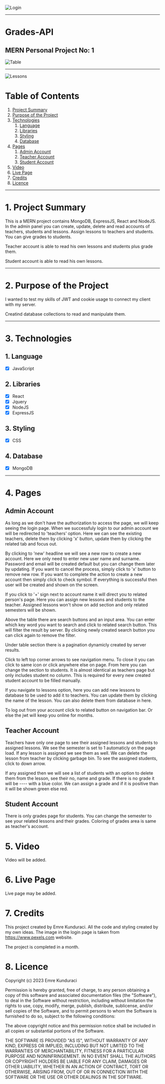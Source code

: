 ![Login](/client/public/imgs/example1.png)

<hr>

# Grades-API

## MERN Personal Project No: 1

![Table](/client/public/imgs/example2.png)

<hr>

![Lessons](/client/public/imgs/example3.png)

# Table of Contents

1. [Project Summary](#1-project-summary)
2. [Purpose of the Project](#2-purpose-of-the-project)
3. [Technologies](#3-technologies)
   1. [Language](#1-language)
   2. [Libraries](#2-libraries)
   3. [Styling](#3-styling)
   4. [Database](#4-database)
4. [Pages](#4-pages)
   1. [Admin Account](#admin-account)
   2. [Teacher Account](#teacher-account)
   3. [Student Account](#student-account)
5. [Video](#5-video)
6. [Live Page](#6-live-page)
7. [Credits](#7-credits)
8. [Licence](#8-licence)

<hr>

# 1. Project Summary

This is a MERN project contains MongoDB, ExpressJS, React and NodeJS. In the admin panel you can create, update, delete and read accounts of teachers, students and lessons. Assign lessons to teachers and students. You can give grades to students.

Teacher account is able to read his own lessons and students plus grade them.

Student account is able to read his own lessons.

<hr>

# 2. Purpose of the Project

I wanted to test my skills of JWT and cookie usage to connect my client with my server.

Creatind database collections to read and manipulate them.

<hr>

# 3. Technologies

## 1. Language

- [x] JavaScript

## 2. Libraries

- [x] React
- [x] Jquery
- [x] NodeJS
- [x] ExpressJS

## 3. Styling

- [x] CSS

## 4. Database

- [x] MongoDB

<hr>

# 4. Pages

## Admin Account

As long as we don't have the authorization to access the page, we will keep seeing the login page. When we successfuly login to our admin account we will be redirected to 'teachers' option. Here we can see the existing teachers, delete them by clicking 'x' button, update them by clicking the related tab and focus out.

By clicking to 'new' headline we will see a new row to create a new account. Here we only need to enter new user name and surname. Password and email will be created default but you can change them later by updating. If you want to cancel the process, simply click to 'x' button to remove new row. If you want to complete the action to create a new account then simply click to check symbol. If everything is successful then user will be created and shown on the screen.

If you click to '+' sign next to account name it will direct you to related person's page. Here you can assign new lessons and students to the teacher. Assigned lessons won't show on add section and only related semesters will be shown.

Above the table there are search buttons and an input area. You can enter which key word you want to search and click to related search button. This will filter the result by server. By clicking newly created search button you can click again to remove the filter.

Under table section there is a pagination dynamicly created by server results.

Click to left top corner arrows to see navigation menu. To close it you can click to same icon or click anywhere else on page. From here you can change the section to students. It is almost identical as teachers page but only includes student no column. This is required for every new created student account to be filled manually.

If you navigate to lessons option, here you can add new lessons to database to be used to add it to teachers. You can update them by clicking the name of the lesson. You can also delete them from database in here.

To log out from your account click to related button on navigation bar. Or else the jwt will keep you online for months.

## Teacher Account

Teachers have only one page to see their assigned lessons and students to assigned lessons. We see the semester is set to 1 automaticly on the page load. If any lesson is assigned we see them as well. We can delete the lesson from teacher by clicking garbage bin. To see the assigned students, click to down arrow.

If any assigned then we will see a list of students with an option to delete them from the lesson, see their no, name and grade. If there is no grade it will be ---- with a blue color. We can assign a grade and if it is positive than it will be shown green else red.

## Student Account

There is only grades page for students. You can change the semester to see your related lessons and their grades. Coloring of grades area is same as teacher's account.

# 5. Video

Video will be added.

# 6. Live Page

Live page may be added.

# 7. Credits

This project created by Emre Kunduraci. All the code and styling created by my own ideas. The image in the login page is taken from https://www.pexels.com website.

The project is completed in a month.

# 8. Licence

Copyright (c) 2023 Emre Kunduraci

Permission is hereby granted, free of charge, to any person obtaining a copy
of this software and associated documentation files (the "Software"), to deal
in the Software without restriction, including without limitation the rights
to use, copy, modify, merge, publish, distribute, sublicense, and/or sell
copies of the Software, and to permit persons to whom the Software is
furnished to do so, subject to the following conditions:

The above copyright notice and this permission notice shall be included in all
copies or substantial portions of the Software.

THE SOFTWARE IS PROVIDED "AS IS", WITHOUT WARRANTY OF ANY KIND, EXPRESS OR
IMPLIED, INCLUDING BUT NOT LIMITED TO THE WARRANTIES OF MERCHANTABILITY,
FITNESS FOR A PARTICULAR PURPOSE AND NONINFRINGEMENT. IN NO EVENT SHALL THE
AUTHORS OR COPYRIGHT HOLDERS BE LIABLE FOR ANY CLAIM, DAMAGES OR OTHER
LIABILITY, WHETHER IN AN ACTION OF CONTRACT, TORT OR OTHERWISE, ARISING FROM,
OUT OF OR IN CONNECTION WITH THE SOFTWARE OR THE USE OR OTHER DEALINGS IN THE
SOFTWARE.
